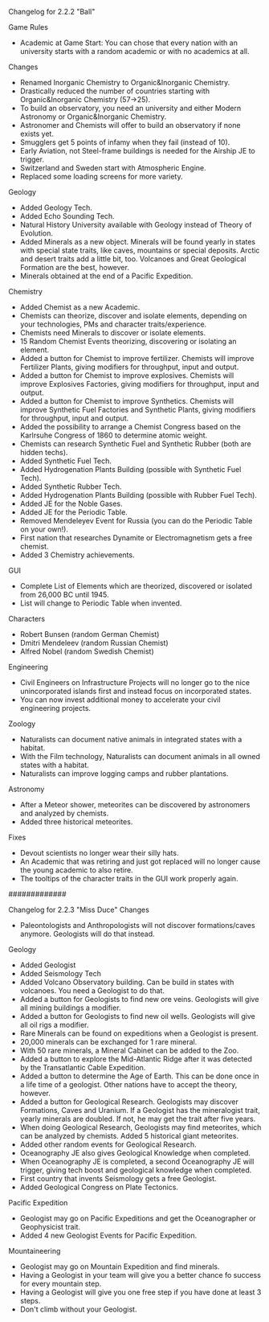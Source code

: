 Changelog for 2.2.2 "Ball"

Game Rules
- Academic at Game Start: You can chose that every nation with an university starts with a random academic or with no academics at all.

Changes
- Renamed Inorganic Chemistry to Organic&Inorganic Chemistry.
- Drastically reduced the number of countries starting with Organic&Inorganic Chemistry (57->25).
- To build an observatory, you need an university and either Modern Astronomy or Organic&Inorganic Chemistry.
- Astronomer and Chemists will offer to build an observatory if none exists yet.
- Smugglers get 5 points of infamy when they fail (instead of 10).
- Early Aviation, not Steel-frame buildings is needed for the Airship JE to trigger.
- Switzerland and Sweden start with Atmospheric Engine.
- Replaced some loading screens for more variety.

Geology
- Added Geology Tech.
- Added Echo Sounding Tech.
- Natural History University available with Geology instead of Theory of Evolution.
- Added Minerals as a new object. Minerals will be found yearly in states with special state traits, like caves, mountains or special deposits. Arctic and desert traits add a little bit, too. Volcanoes and Great Geological Formation are the best, however.
- Minerals obtained at the end of a Pacific Expedition.

Chemistry
- Added Chemist as a new Academic.
- Chemists can theorize, discover and isolate elements, depending on your technologies, PMs and character traits/experience.
- Chemists need Minerals to discover or isolate elements.
- 15 Random Chemist Events theorizing, discovering or isolating an element.
- Added a button for Chemist to improve fertilizer. Chemists will improve Fertilizer Plants, giving modifiers for throughput, input and output.
- Added a button for Chemist to improve explosives. Chemists will improve Explosives Factories, giving modifiers for throughput, input and output.
- Added a button for Chemist to improve Synthetics. Chemists will improve Synthetic Fuel Factories and Synthetic Plants, giving modifiers for throughput, input and output.
- Added the possibility to arrange a Chemist Congress based on the Karlrsuhe Congress of 1860 to determine atomic weight.
- Chemists can research Synthetic Fuel and Synthetic Rubber (both are hidden techs).
- Added Synthetic Fuel Tech.
- Added Hydrogenation Plants Building (possible with Synthetic Fuel Tech).
- Added Synthetic Rubber Tech.
- Added Hydrogenation Plants Building (possible with Rubber Fuel Tech).
- Added JE for the Noble Gases.
- Added JE for the Periodic Table.
- Removed Mendeleyev Event for Russia (you can do the Periodic Table on your own!).
- First nation that researches Dynamite or Electromagnetism gets a free chemist.
- Added 3 Chemistry achievements.

GUI
- Complete List of Elements which are theorized, discovered or isolated from 26,000 BC until 1945.
- List will change to Periodic Table when invented.

Characters
- Robert Bunsen (random German Chemist)
- Dmitri Mendeleev (random Russian Chemist)
- Alfred Nobel (random Swedish Chemist)

Engineering
- Civil Engineers on Infrastructure Projects will no longer go to the nice unincorporated islands first and instead focus on incorporated states.
- You can now invest additional money to accelerate your civil engineering projects.

Zoology
- Naturalists can document native animals in integrated states with a habitat.
- With the Film technology, Naturalists can document animals in all owned states with a habitat.
- Naturalists can improve logging camps and rubber plantations.

Astronomy
- After a Meteor shower, meteorites can be discovered by astronomers and analyzed by chemists.
- Added three historical meteorites.

Fixes
- Devout scientists no longer wear their silly hats.
- An Academic that was retiring and just got replaced will no longer cause the young academic to also retire.
- The tooltips of the character traits in the GUI work properly again.

#############

Changelog for 2.2.3 "Miss Duce"
Changes
- Paleontologists and Anthropologists will not discover formations/caves anymore. Geologists will do that instead.

Geology
- Added Geologist
- Added Seismology Tech
- Added Volcano Observatory building. Can be build in states with volcanoes. You need a Geologist to do that.
- Added a button for Geologists to find new ore veins. Geologists will give all mining buildings a modifier.
- Added a button for Geologists to find new oil wells. Geologists will give all oil rigs a modifier.
- Rare Minerals can be found on expeditions when a Geologist is present.
- 20,000 minerals can be exchanged for 1 rare mineral.
- With 50 rare minerals, a Mineral Cabinet can be added to the Zoo.
- Added a button to explore the Mid-Atlantic Ridge after it was detected by the Transatlantic Cable Expedition.
- Added a button to determine the Age of Earth. This can be done once in a life time of a geologist. Other nations have to accept the theory, however.
- Added a button for Geological Research. Geologists may discover Formations, Caves and Uranium. If a Geologist has the mineralogist trait, yearly minerals are doubled. If not, he may get the trait after five years.
- When doing Geological Research, Geologists may find meteorites, which can be analyzed by chemists. Added 5 historical giant meteorites.
- Added other random events for Geological Research.
- Oceanography JE also gives Geological Knowledge when completed.
- When Oceanography JE is completed, a second Oceanography JE will trigger, giving tech boost and geological knowledge when completed.
- First country that invents Seismology gets a free Geologist.
- Added Geological Congress on Plate Tectonics.

Pacific Expedition
- Geologist may go on Pacific Expeditions and get the Oceanographer or Geophysicist trait.
- Added 4 new Geologist Events for Pacific Expedition.

Mountaineering
- Geologist may go on Mountain Expedition and find minerals.
- Having a Geologist in your team will give you a better chance fo success for every mountain step.
- Having a Geologist will give you one free step if you have done at least 3 steps.
- Don't climb without your Geologist.
